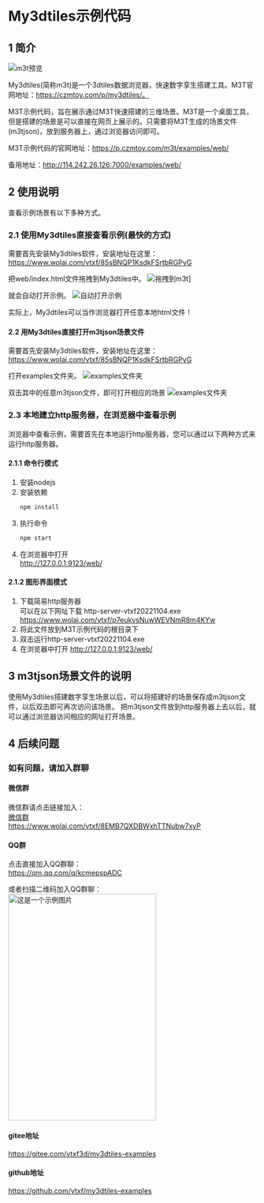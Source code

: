 # My3dtiles示例代码

## 1 简介

![m3t预览](./md/images/preview.jpg)

My3dtiles(简称m3t)是一个3dtiles数据浏览器，快速数字孪生搭建工具。M3T官网地址：https://czmtoy.com/p/my3dtiles/。

M3T示例代码，旨在展示通过M3T快速搭建的三维场景。M3T是一个桌面工具，但是搭建的场景是可以直接在网页上展示的。只需要将M3T生成的场景文件(m3tjson)，放到服务器上，通过浏览器访问即可。

M3T示例代码的官网地址：https://p.czmtoy.com/m3t/examples/web/

备用地址：http://114.242.26.126:7000/examples/web/

## 2 使用说明

查看示例场景有以下多种方式。

### 2.1 使用My3dtiles直接查看示例(最快的方式)

需要首先安装My3dtiles软件，安装地址在这里：
https://www.wolai.com/vtxf/85sBNQP1KsdkFSrtbRGPyG

把web/index.html文件拖拽到My3dtiles中。
![拖拽到m3t](./md/images/drag.jpg)]

就会自动打开示例。
![自动打开示例](./md/images/image-1.png)

实际上，My3dtiles可以当作浏览器打开任意本地html文件！

#### 2.2 用My3dtiles直接打开m3tjson场景文件 

需要首先安装My3dtiles软件，安装地址在这里：
https://www.wolai.com/vtxf/85sBNQP1KsdkFSrtbRGPyG

打开examples文件夹。
![examples文件夹](./md/images/examples-folder.jpg)

双击其中的任意m3tjson文件，即可打开相应的场景
![examples文件夹](./md/images/examples-folder2.jpg)

### 2.3 本地建立http服务器，在浏览器中查看示例

浏览器中查看示例，需要首先在本地运行http服务器，您可以通过以下两种方式来运行http服务器。

#### 2.1.1 命令行模式
1. 安装nodejs
2. 安装依赖
   ```bash
   npm install
   ```
3. 执行命令
   ```bash
   npm start
   ```
4. 在浏览器中打开  
   http://127.0.0.1:9123/web/

#### 2.1.2 图形界面模式
1. 下载简易http服务器  
    可以在以下网址下载 http-server-vtxf20221104.exe  
    https://www.wolai.com/vtxf/p7eukvsNuwWEVNmR8m4KYw  
2. 将此文件放到M3T示例代码的根目录下
3. 双击运行http-server-vtxf20221104.exe
4. 在浏览器中打开
   http://127.0.0.1:9123/web/

## 3 m3tjson场景文件的说明
使用My3dtiles搭建数字孪生场景以后，可以将搭建好的场景保存成m3tjson文件，以后双击即可再次访问该场景。
把m3tjson文件放到http服务器上去以后，就可以通过浏览器访问相应的网址打开场景。

## 4 后续问题

### 如有问题，请加入群聊

#### 微信群

微信群请点击链接加入：  
[微信群](https://www.wolai.com/vtxf/8EMB7QXDBWxhTTNubw7xyP)  
https://www.wolai.com/vtxf/8EMB7QXDBWxhTTNubw7xyP  

#### QQ群

点击直接加入QQ群聊：  
https://qm.qq.com/q/kcmepspADC

或者扫描二维码加入QQ群聊：  
<img src="./md/images/qq_qrcode.jpg" alt="这是一个示例图片" width="300" height="460">

#### gitee地址
https://gitee.com/vtxf3d/my3dtiles-examples

#### github地址
https://github.com/vtxf/my3dtiles-examples


